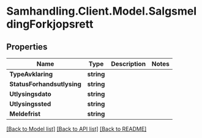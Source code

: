 # Samhandling.Client.Model.SalgsmeldingForkjopsrett

## Properties

Name | Type | Description | Notes
------------ | ------------- | ------------- | -------------
**TypeAvklaring** | **string** |  | 
**StatusForhandsutlysing** | **string** |  | 
**Utlysingsdato** | **string** |  | 
**Utlysingssted** | **string** |  | 
**Meldefrist** | **string** |  | 

[[Back to Model list]](../../README.md#documentation-for-models) [[Back to API list]](../../README.md#documentation-for-api-endpoints) [[Back to README]](../../README.md)

